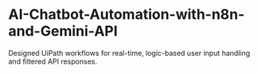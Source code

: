 # AI-Chatbot-Automation-with-n8n-and-Gemini-API
Designed UiPath workflows for real-time, logic-based user input handling and filtered API responses.
